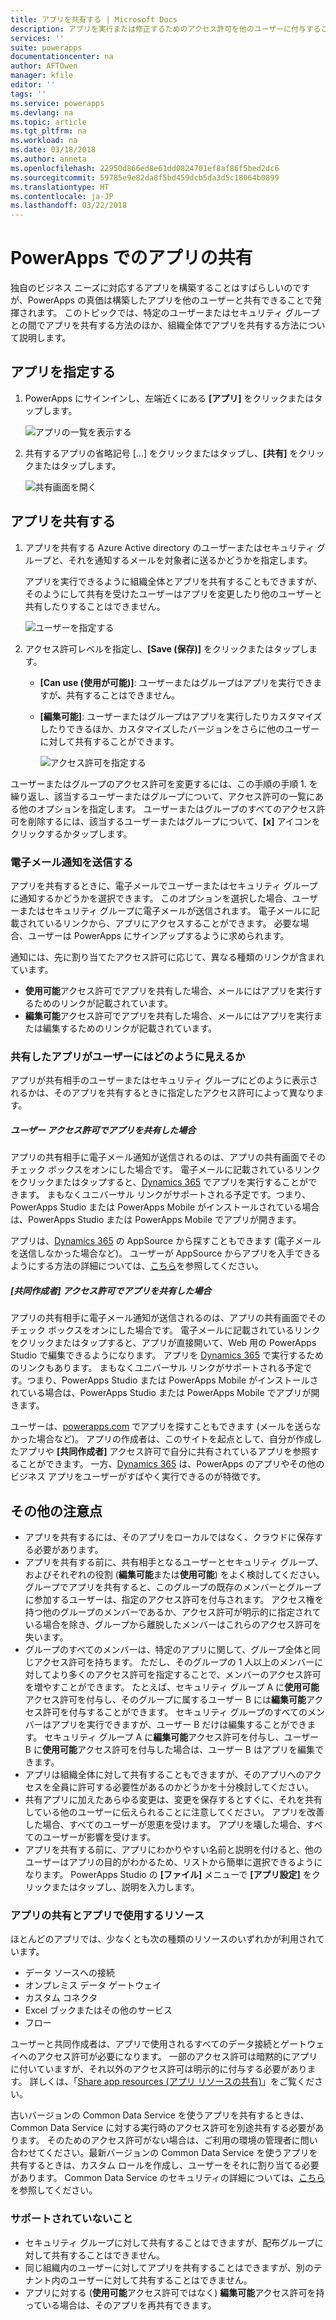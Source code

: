 ```yaml
---
title: アプリを共有する | Microsoft Docs
description: アプリを実行または修正するためのアクセス許可を他のユーザーに付与することで、アプリを共有します。
services: ''
suite: powerapps
documentationcenter: na
author: AFTOwen
manager: kfile
editor: ''
tags: ''
ms.service: powerapps
ms.devlang: na
ms.topic: article
ms.tgt_pltfrm: na
ms.workload: na
ms.date: 03/18/2018
ms.author: anneta
ms.openlocfilehash: 22950d866ed8e61dd0824701ef8af86f5bed2dc6
ms.sourcegitcommit: 59785e9e82da8f5bd459dcb5da3d5c18064b0899
ms.translationtype: HT
ms.contentlocale: ja-JP
ms.lasthandoff: 03/22/2018
---
```

# <a name="share-an-app-in-powerapps"></a>PowerApps でのアプリの共有
独自のビジネス ニーズに対応するアプリを構築することはすばらしいのですが、PowerApps の真価は構築したアプリを他のユーザーと共有できることで発揮されます。 このトピックでは、特定のユーザーまたはセキュリティ グループとの間でアプリを共有する方法のほか、組織全体でアプリを共有する方法について説明します。

## <a name="specify-an-app"></a>アプリを指定する
1. PowerApps にサインインし、左端近くにある **[アプリ]** をクリックまたはタップします。

    ![アプリの一覧を表示する](./media/share-app/file-apps.png)

1. 共有するアプリの省略記号 [...] をクリックまたはタップし、**[共有]** をクリックまたはタップします。

    ![共有画面を開く](./media/share-app/ellipsis-share.png)

## <a name="share-an-app"></a>アプリを共有する
1. アプリを共有する Azure Active directory のユーザーまたはセキュリティ グループと、それを通知するメールを対象者に送るかどうかを指定します。

    アプリを実行できるように組織全体とアプリを共有することもできますが、そのようにして共有を受けたユーザーはアプリを変更したり他のユーザーと共有したりすることはできません。

    ![ユーザーを指定する](./media/share-app/share-list.png)

1. アクセス許可レベルを指定し、**[Save (保存)]** をクリックまたはタップします。

    * **[Can use (使用が可能)]**: ユーザーまたはグループはアプリを実行できますが、共有することはできません。
    * **[編集可能]**: ユーザーまたはグループはアプリを実行したりカスタマイズしたりできるほか、カスタマイズしたバージョンをさらに他のユーザーに対して共有することができます。

        ![アクセス許可を指定する](./media/share-app/edit-use.png)

ユーザーまたはグループのアクセス許可を変更するには、この手順の手順 1. を繰り返し、該当するユーザーまたはグループについて、アクセス許可の一覧にある他のオプションを指定します。 ユーザーまたはグループのすべてのアクセス許可を削除するには、該当するユーザーまたはグループについて、**[x]** アイコンをクリックするかタップします。

### <a name="send-email-notification"></a>電子メール通知を送信する
アプリを共有するときに、電子メールでユーザーまたはセキュリティ グループに通知するかどうかを選択できます。 このオプションを選択した場合、ユーザーまたはセキュリティ グループに電子メールが送信されます。 電子メールに記載されているリンクから、アプリにアクセスすることができます。 必要な場合、ユーザーは PowerApps にサインアップするように求められます。

通知には、先に割り当てたアクセス許可に応じて、異なる種類のリンクが含まれています。

- **使用可能**アクセス許可でアプリを共有した場合、メールにはアプリを実行するためのリンクが記載されています。
- **編集可能**アクセス許可でアプリを共有した場合、メールにはアプリを実行または編集するためのリンクが記載されています。

### <a name="how-do-my-users-see-the-app-i-shared"></a>共有したアプリがユーザーにはどのように見えるか
アプリが共有相手のユーザーまたはセキュリティ グループにどのように表示されるかは、そのアプリを共有するときに指定したアクセス許可によって異なります。

##### <a name="if-you-shared-an-app-with-user-permission"></a>*ユーザー* アクセス許可でアプリを共有した場合
アプリの共有相手に電子メール通知が送信されるのは、アプリの共有画面でそのチェック ボックスをオンにした場合です。 電子メールに記載されているリンクをクリックまたはタップすると、[Dynamics 365](http://home.dynamics.com) でアプリを実行することができます。 まもなくユニバーサル リンクがサポートされる予定です。つまり、PowerApps Studio または PowerApps Mobile がインストールされている場合は、PowerApps Studio または PowerApps Mobile でアプリが開きます。

アプリは、[Dynamics 365](http://home.dynamics.com) の AppSource から探すこともできます (電子メールを送信しなかった場合など)。 ユーザーが AppSource からアプリを入手できるようにする方法の詳細については、[こちら](../../user/app-source.md)を参照してください。

##### <a name="if-you-shared-an-app-with-contributor-permission"></a>*[共同作成者]* アクセス許可でアプリを共有した場合
アプリの共有相手に電子メール通知が送信されるのは、アプリの共有画面でそのチェック ボックスをオンにした場合です。 電子メールに記載されているリンクをクリックまたはタップすると、アプリが直接開いて、Web 用の PowerApps Studio で編集できるようになります。 アプリを [Dynamics 365](http://home.dynamics.com) で実行するためのリンクもあります。 まもなくユニバーサル リンクがサポートされる予定です。つまり、PowerApps Studio または PowerApps Mobile がインストールされている場合は、PowerApps Studio または PowerApps Mobile でアプリが開きます。

ユーザーは、[powerapps.com](http://web.powerapps.com) でアプリを探すこともできます (メールを送らなかった場合など)。 アプリの作成者は、このサイトを起点として、自分が作成したアプリや **[共同作成者]** アクセス許可で自分に共有されているアプリを参照することができます。 一方、[Dynamics 365](http://home.dynamics.com) は、PowerApps のアプリやその他のビジネス アプリをユーザーがすばやく実行できるのが特徴です。

## <a name="other-things-to-know"></a>その他の注意点
* アプリを共有するには、そのアプリをローカルではなく、クラウドに保存する必要があります。
* アプリを共有する前に、共有相手となるユーザーとセキュリティ グループ、およびそれぞれの役割 (**編集可能**または**使用可能**) をよく検討してください。 グループでアプリを共有すると、このグループの既存のメンバーとグループに参加するユーザーは、指定のアクセス許可を付与されます。 アクセス権を持つ他のグループのメンバーであるか、アクセス許可が明示的に指定されている場合を除き、グループから離脱したメンバーはこれらのアクセス許可を失います。
* グループのすべてのメンバーは、特定のアプリに関して、グループ全体と同じアクセス許可を持ちます。 ただし、そのグループの 1 人以上のメンバーに対してより多くのアクセス許可を指定することで、メンバーのアクセス許可を増やすことができます。 たとえば、セキュリティ グループ A に**使用可能**アクセス許可を付与し、そのグループに属するユーザー B には**編集可能**アクセス許可を付与することができます。 セキュリティ グループのすべてのメンバーはアプリを実行できますが、ユーザー B だけは編集することができます。 セキュリティ グループ A に**編集可能**アクセス許可を付与し、ユーザー B に**使用可能**アクセス許可を付与した場合は、ユーザー B はアプリを編集できます。
* アプリは組織全体に対して共有することもできますが、そのアプリへのアクセスを全員に許可する必要性があるのかどうかを十分検討してください。
* 共有アプリに加えたあらゆる変更は、変更を保存するとすぐに、それを共有している他のユーザーに伝えられることに注意してください。 アプリを改善した場合、すべてのユーザーが恩恵を受けます。 アプリを壊した場合、すべてのユーザーが影響を受けます。
* アプリを共有する前に、アプリにわかりやすい名前と説明を付けると、他のユーザーはアプリの目的がわかるため、リストから簡単に選択できるようになります。 PowerApps Studio の **[ファイル]** メニューで **[アプリ設定]** をクリックまたはタップし、説明を入力します。

### <a name="app-sharing-and-the-resources-the-app-uses"></a>アプリの共有とアプリで使用するリソース
ほとんどのアプリでは、少なくとも次の種類のリソースのいずれかが利用されています。

* データ ソースへの接続
* オンプレミス データ ゲートウェイ
* カスタム コネクタ
* Excel ブックまたはその他のサービス
* フロー

ユーザーと共同作成者は、アプリで使用されるすべてのデータ接続とゲートウェイへのアクセス許可が必要になります。 一部のアクセス許可は暗黙的にアプリに付いていますが、それ以外のアクセス許可は明示的に付与する必要があります。 詳しくは、「[Share app resources (アプリ リソースの共有)](share-app-resources.md)」をご覧ください。

古いバージョンの Common Data Service を使うアプリを共有するときは、Common Data Service に対する実行時のアクセス許可を別途共有する必要があります。 そのためのアクセス許可がない場合は、ご利用の環境の管理者に問い合わせてください。最新バージョンの Common Data Service を使うアプリを共有するときは、カスタム ロールを作成し、ユーザーをそれに割り当てる必要があります。 Common Data Service のセキュリティの詳細については、[こちら](../../administrator/database-security.md)を参照してください。

### <a name="what-isnt-supported"></a>サポートされていないこと
* セキュリティ グループに対して共有することはできますが、配布グループに対して共有することはできません。
* 同じ組織内のユーザーに対してアプリを共有することはできますが、別のテナント内のユーザーに対して共有することはできません。
* アプリに対する (**使用可能**アクセス許可ではなく) **編集可能**アクセス許可を持っている場合は、そのアプリを再共有できます。

